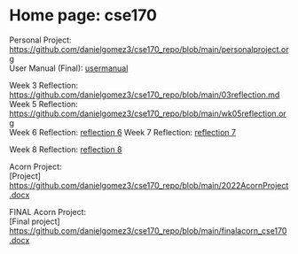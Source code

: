 # Home page: cse170  

Personal Project: <https://github.com/danielgomez3/cse170_repo/blob/main/personalproject.org>  
User Manual (Final): [usermanual](./finalusermanual_cse180.org)

Week 3 Reflection: <https://github.com/danielgomez3/cse170_repo/blob/main/03reflection.md>  
Week 5 Reflection: <https://github.com/danielgomez3/cse170_repo/blob/main/wk05reflection.org>  
Week 6 Reflection:
[reflection 6](./week6_reflection.org)
Week 7 Reflection:
[reflection 7](./wk07reflection_cse170.org)

Week 8 Reflection: 
[reflection 8](./wk08reflection_cse170.org)

Acorn Project:  
[Project]  
 <https://github.com/danielgomez3/cse170_repo/blob/main/2022AcornProject.docx>   

FINAL Acorn Project:  
[Final project] <https://github.com/danielgomez3/cse170_repo/blob/main/finalacorn_cse170.docx>  
